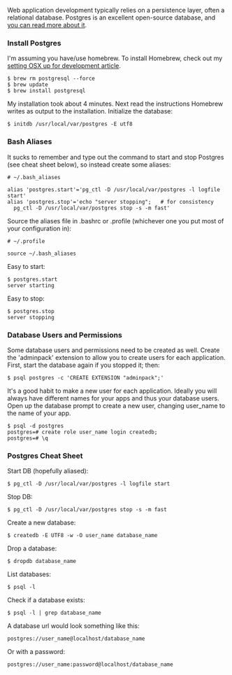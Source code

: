 Web application development typically relies on a persistence layer, often a relational database. Postgres is an excellent open-source database, and [you can read more about it](http://www.postgresql.org/about/). 

### Install Postgres

I'm assuming you have/use homebrew. To install Homebrew, check out my [setting OSX up for development article](http://www.ajostrow.me/thoughts/setting-up-osx-for-development#nav). 

```
$ brew rm postgresql --force
$ brew update
$ brew install postgresql
```

My installation took about 4 minutes. Next read the instructions Homebrew writes as output to the installation. Initialize the database: 

```
$ initdb /usr/local/var/postgres -E utf8
```

### Bash Aliases

It sucks to remember and type out the command to start and stop Postgres (see cheat sheet below), so instead create some aliases:

```
# ~/.bash_aliases

alias 'postgres.start'='pg_ctl -D /usr/local/var/postgres -l logfile start'
alias 'postgres.stop'='echo "server stopping";   # for consistency
  pg_ctl -D /usr/local/var/postgres stop -s -m fast'
```

Source the aliases file in .bashrc or .profile (whichever one you put most of your configuration in):

```
# ~/.profile

source ~/.bash_aliases
```

Easy to start:

```
$ postgres.start
server starting
```

Easy to stop:

```
$ postgres.stop
server stopping
```

### Database Users and Permissions

Some database users and permissions need to be created as well. Create the 'adminpack' extension to allow you to create users for each application. First, start the database again if you stopped it; then: 

```
$ psql postgres -c 'CREATE EXTENSION "adminpack";'
```

It's a good habit to make a new user for each application. Ideally you will always have different names for your apps and thus your database users. Open up the database prompt to create a new user, changing user_name to the name of your app. 

```
$ psql -d postgres
postgres=# create role user_name login createdb;
postgres=# \q
```

### Postgres Cheat Sheet

Start DB (hopefully aliased):

```
$ pg_ctl -D /usr/local/var/postgres -l logfile start
```

Stop DB:

```
$ pg_ctl -D /usr/local/var/postgres stop -s -m fast
```

Create a new database:

```
$ createdb -E UTF8 -w -O user_name database_name
```

Drop a database:

```
$ dropdb database_name
```

List databases:

```
$ psql -l
```

Check if a database exists:

```
$ psql -l | grep database_name
```

A database url would look something like this:

```
postgres://user_name@localhost/database_name
```

Or with a password:

```
postgres://user_name:password@localhost/database_name
```

